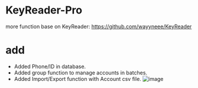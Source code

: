 # KeyReader-Pro

more function base on KeyReader:
  https://github.com/wayyneee/KeyReader

# add 
  * Added Phone/ID in database.
  * Added group function to manage accounts in batches.
  * Added Import/Export function with Account csv file.
  ![image](https://user-images.githubusercontent.com/111043951/203262359-c8423d74-4616-4c9a-af20-13dd01d191a6.png)

